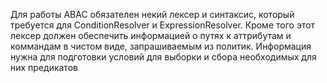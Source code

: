 Для работы ABAC обязателен некий лексер и синтаксис, 
который требуется для ConditionResolver и ExpressionResolver.
Кроме того этот лексер должен обеспечить информацией о путях к аттрибутам и коммандам в чистом виде, запрашиваемым из политик.
Информация нужна для подготовки условий для выборки и сбора необходимых для них предикатов